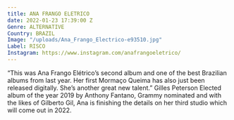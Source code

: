 ```yaml
---
title: ANA FRANGO ELETRICO
date: 2022-01-23 17:39:00 Z
Genre: ALTERNATIVE
Country: BRAZIL
Image: "/uploads/Ana_Frango_Electrico-e93510.jpg"
Label: RISCO
Instagram: https://www.instagram.com/anafrangoeletrico/
---
```


“This was Ana Frango Elétrico’s second album and one of the best Brazilian albums from last year. Her first Mormaço Queima has also just been released digitally. She’s another great new talent.” Gilles Peterson Elected album of the year 2019 by Anthony Fantano, Grammy nominated and with the likes of Gilberto Gil, Ana is finishing the details on her third studio which will come out in 2022.